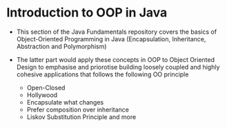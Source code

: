 # Introduction to OOP in Java 
- This section of the Java Fundamentals repository covers the basics of Object-Oriented Programming in Java (Encapsulation, Inheritance, Abstraction and Polymorphism)
  
- The latter part would apply these concepts in OOP to Object Oriented Design to emphasise and priorotise building loosely coupled and highly cohesive applications that follows the following OO principle
  - Open-Closed 
  - Hollywood 
  - Encapsulate what changes
  - Prefer composition over inheritance
  - Liskov Substitution Principle and more